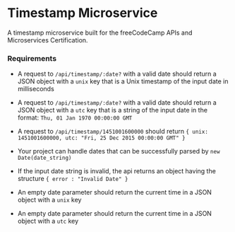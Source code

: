 # Timestamp Microservice

A timestamp microservice built for the freeCodeCamp APIs and Microservices Certification.

### Requirements

- A request to `/api/timestamp/:date?` with a valid date should return a JSON object with a `unix` key that is a Unix timestamp of the input date in milliseconds

- A request to `/api/timestamp/:date?` with a valid date should return a JSON object with a `utc` key that is a string of the input date in the format: `Thu, 01 Jan 1970 00:00:00 GMT`

- A request to `/api/timestamp/1451001600000` should return `{ unix: 1451001600000, utc: "Fri, 25 Dec 2015 00:00:00 GMT" }`

- Your project can handle dates that can be successfully parsed by `new Date(date_string)`

- If the input date string is invalid, the api returns an object having the structure `{ error : "Invalid Date" }`

- An empty date parameter should return the current time in a JSON object with a `unix` key

- An empty date parameter should return the current time in a JSON object with a `utc` key
